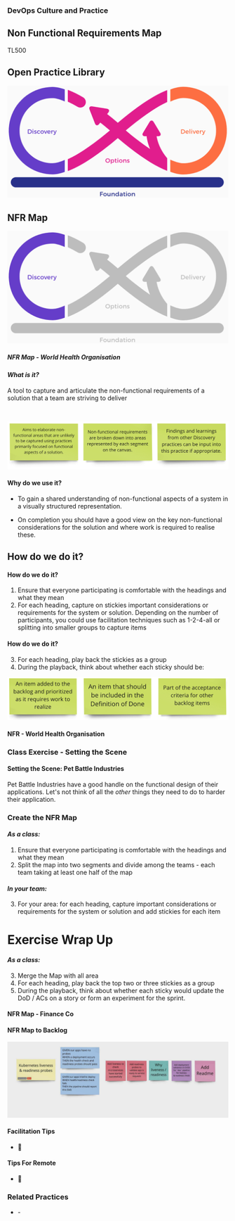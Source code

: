<!-- .slide: data-background-image="images/RH_NewBrand_Background.png" -->
### DevOps Culture and Practice <!-- {_class="course-title"} -->
## Non Functional Requirements Map <!-- {_class="title-color"} -->
TL500 <!-- {_class="title-color"} -->



<div class="r-stack">
<div class="fragment fade-out" data-fragment-index="0" >
  <h2>Open Practice Library</h2>
  <img src="images/opl-complete.png">
</div>
<div class="fragment current-visible" data-fragment-index="0" >
  <h2>NFR Map</h2>
  <a target="_blank" href="https://openpracticelibrary.com/practice/non-functional-requirements-map/">
  <img src="images/opl-discovery.png">
  </a>
</div>
</div>




##### NFR Map - World Health Organisation <!-- .element: class="title-bottom-left" -->
<!-- .slide: data-background-size="contain" data-background-image="images/nfr-map/example-who-nfr-map.png", class="white-style" -->



#### _What is it?_
A tool to capture and articulate the non-functional requirements of a solution that a team are striving to deliver

<br>

![what-is-it](images/nfr-map/what-is-it.png)<!-- .element: class="image-no-shadow image-full-width" -->
<!--  
#### _What is it?_
* Aims to elaborate non-functional areas that are unlikely to be captured using practices primarily focused on functional aspects of a solution.
* Non-functional requirements are broken down into areas represented by each segment on the canvas.
* Findings and learnings from other Discovery practices can be input into this practice if appropriate.
-->



#### Why do we use it?
* To gain a shared understanding of non-functional aspects of a system in a visually structured representation. 

* On completion you should have a good view on the key non-functional considerations for the solution and where work is required to realise these.
<!--
--->



## How do we do it?
<!-- .slide: data-background-size="contain" data-background-image="https://openpracticelibrary.com/images/non-functional-requirements-map.jpg", class="black-style" -->



#### How do we do it?
1. Ensure that everyone participating is comfortable with the headings and what they mean <!-- .element: class="fragment" -->
2. For each heading, capture on stickies important considerations or requirements for the system or solution. Depending on the number of participants, you could use facilitation techniques such as 1-2-4-all or splitting into smaller groups to capture items <!-- .element: class="fragment" -->
<!-- .slide: data-background-size="contain" data-background-image="https://openpracticelibrary.com/images/non-functional-requirements-map.jpg", class="black-style" data-background-opacity="0.2"	 -->



#### How do we do it?
<!-- .slide: data-background-size="contain" data-background-image="https://openpracticelibrary.com/images/non-functional-requirements-map.jpg", class="black-style" data-background-opacity="0.2"	 -->
3. For each heading, play back the stickies as a group  <!-- .element: class="fragment" data-fragment-index="0" -->
4. During the playback, think about whether each sticky should be:  <!-- .element: class="fragment" data-fragment-index="1" -->

![how](images/nfr-map/how-to-do-it.png)<!-- .element: class="fragment image-no-shadow image-full-width" data-fragment-index="1"-->



#### NFR - World Health Organisation <!-- .element: class="title-bottom-left" -->
<!-- .slide: data-background-size="contain" data-background-image="images/nfr-map/example-who-nfr-map.png", class="white-style" -->



### Class Exercise - Setting the Scene



#### Setting the Scene: Pet Battle Industries
Pet Battle Industries have a good handle on the functional design of their applications. Let's not think of all the _other_ things they need to do to harder their application.




### Create the NFR Map
#### *As a class:*

1. Ensure that everyone participating is comfortable with the headings and what they mean
2. Split the map into two segments and divide among the teams - each team taking at least one half of the map 
#### *In your team:*
3. For your area: for each heading, capture important considerations or requirements for the system or solution and add stickies for each item



# Exercise Wrap Up
#### *As a class:*
3. Merge the Map with all area
4. For each heading, play back the top two or three stickies as a group
5. During the playback, think about whether each sticky would update the DoD / ACs on a story or form an experiment for the sprint.



#### NFR Map - Finance Co <!-- .element: class="title-bottom-left" -->
<!-- .slide: data-background-size="contain" data-background-image="images/nfr-map/nfr-example-2.png", class="white-style" -->



#### NFR Map to Backlog
![nfr-to-backlog](./images/nfr-map/nfr-to-backlog.png)



#### Facilitation Tips
* 🙈

#### Tips For Remote
* 🙈



<!-- .slide: data-background-image="images/chef-background.png", class="white-style" -->
### Related Practices
- [](https://openpracticelibrary.com/practice/) - 
